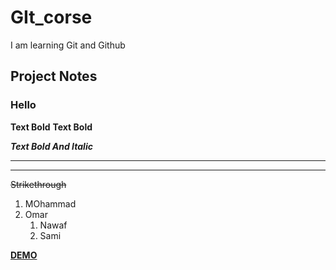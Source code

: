 # GIt_corse
I am learning Git and Github
## Project Notes
### Hello

__Text Bold__
**Text Bold**

***Text Bold And Italic***
___
***

~~Strikethrough~~

1. MOhammad
2. Omar
   1. Nawaf
   2. Sami

[**DEMO**](https://kmqe.github.io/Personal-Portfolio/)
